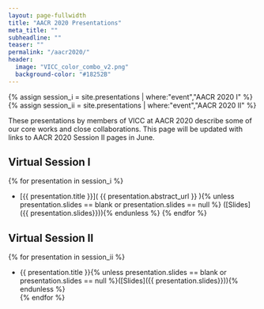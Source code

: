 ```yaml
---
layout: page-fullwidth
title: "AACR 2020 Presentations"
meta_title: ""
subheadline: ""
teaser: ""
permalink: "/aacr2020/"
header:
  image: "VICC_color_combo_v2.png"
  background-color: "#18252B"
---
```

{% assign session_i = site.presentations | where:"event","AACR 2020 I" %}
{% assign session_ii = site.presentations | where:"event","AACR 2020 II" %}

These presentations by members of VICC at AACR 2020 describe some of our core works and close collaborations.
This page will be updated with links to AACR 2020 Session II pages in June.

## Virtual Session I
{% for presentation in session_i %}
- [{{ presentation.title }}]( {{ presentation.abstract_url }} ){% unless presentation.slides == blank or presentation.slides == null %} ([Slides]({{ presentation.slides}})){% endunless %}
{% endfor %}

## Virtual Session II
{% for presentation in session_ii %}
- {{ presentation.title }}{% unless presentation.slides == blank or presentation.slides == null %}([Slides]({{ presentation.slides}})){% endunless %}  
{% endfor %}